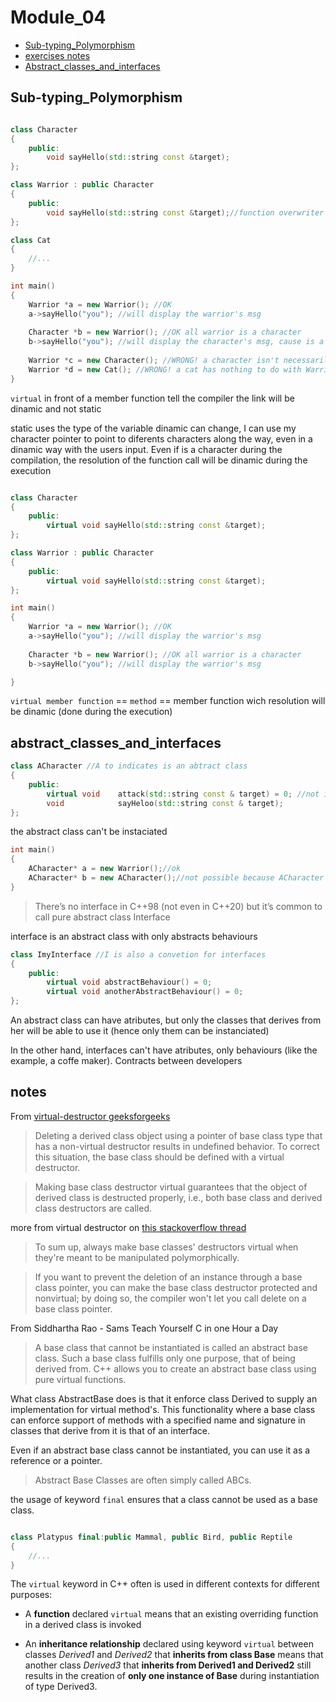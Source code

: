 # Module_04

* [Sub-typing_Polymorphism](#Sub-typing_Polymorphism)
* [exercises notes](#notes)
* [Abstract_classes_and_interfaces](#abstract_classes_and_interfaces)
## Sub-typing_Polymorphism


```cpp

class Character
{
	public:
		void sayHello(std::string const &target);
};

class Warrior : public Character
{
	public:
		void sayHello(std::string const &target);//function overwriter
};

class Cat
{
	//...
}

int main()
{
	Warrior *a = new Warrior(); //OK
	a->sayHello("you"); //will display the warrior's msg
	
	Character *b = new Warrior(); //OK all warrior is a character
	b->sayHello("you"); //will display the character's msg, cause is a pointer to a character
	
	Warrior *c = new Character(); //WRONG! a character isn't necessarily a warrior
	Warrior *d = new Cat(); //WRONG! a cat has nothing to do with Warrior class
}

```

`virtual` in front of a member function tell the compiler the link will be dinamic and not static

static uses the type of the variable
dinamic can change, I can use my character pointer to point to diferents characters along the way, even in a dinamic way with the users input. Even if is a character during the compilation, the resolution of the function call will be dinamic during the execution

```cpp

class Character
{
	public:
		virtual void sayHello(std::string const &target);
};

class Warrior : public Character
{
	public:
		virtual void sayHello(std::string const &target);
};

int main()
{
	Warrior *a = new Warrior(); //OK
	a->sayHello("you"); //will display the warrior's msg
	
	Character *b = new Warrior(); //OK all warrior is a character
	b->sayHello("you"); //will display the warrior's msg

}
```

`virtual member function` == `method` == member function wich resolution will be dinamic (done during the execution)

## abstract_classes_and_interfaces

```cpp
class ACharacter //A to indicates is an abtract class
{
	public:
		virtual void	attack(std::string const & target) = 0; //not implemented, the class that inherited from this will have to implement her own attacks. All children classes must have the attack behaviour. Also, the abstract class can't be instaciated
		void			sayHeloo(std::string const & target);
};
```

the abstract class can't be instaciated

```cpp
int main()
{
	ACharacter* a = new Warrior();//ok
	ACharacter* b = new ACharacter();//not possible because ACharacter is an abstract class
}
```

>There’s no interface in C++98 (not even in C++20) but it’s common to call pure abstract class Interface

interface is an abstract class with only abstracts behaviours

```cpp
class ImyInterface //I is also a convetion for interfaces
{
	public:
		virtual void abstractBehaviour() = 0;
		virtual void anotherAbstractBehaviour() = 0;
};
```
An abstract class can have atributes, but only the classes that derives from her will be able to use it (hence only them can be instanciated)

In the other hand, interfaces can't have atributes, only behaviours (like the example, a coffe maker). Contracts between developers

## notes

From [virtual-destructor geeksforgeeks](https://www.geeksforgeeks.org/virtual-destructor/)

> Deleting a derived class object using a pointer of base class type that has a non-virtual destructor results in undefined behavior. To correct this situation, the base class should be defined with a virtual destructor.

> Making base class destructor virtual guarantees that the object of derived class is destructed properly, i.e., both base class and derived class destructors are called.

more from virtual destructor on [this stackoverflow thread](https://stackoverflow.com/questions/461203/when-to-use-virtual-destructors)

>To sum up, always make base classes' destructors virtual when they're meant to be manipulated polymorphically.

>If you want to prevent the deletion of an instance through a base class pointer, you can make the base class destructor protected and nonvirtual; by doing so, the compiler won't let you call delete on a base class pointer.

From Siddhartha Rao - Sams Teach Yourself C in one Hour a Day

>A base class that cannot be instantiated is called an abstract base class. Such a base class fulfills only one purpose, that of being derived from. C++ allows you to create an abstract base class using pure virtual functions.

What class AbstractBase does is that it enforce class Derived to supply an implementation for virtual method's. This functionality where a base
class can enforce support of methods with a specified name and signature in classes that derive from it is that of an interface.

Even if an abstract base class cannot be instantiated, you can use it as a reference or a pointer.

>Abstract Base Classes are often simply called ABCs.

the usage of keyword `final` ensures that a class cannot be used as a base class.

```cpp

class Platypus final:public Mammal, public Bird, public Reptile
{
	//...
}

```

The `virtual` keyword in C++ often is used in different contexts for different purposes:

* A **function** declared `virtual` means that an existing overriding function in a derived class is invoked

* An **inheritance relationship** declared using keyword `virtual` between classes *Derived1* and *Derived2* that **inherits from class Base** means that another class *Derived3* that **inherits from Derived1 and Derived2** still results in the creation of **only one instance of Base** during instantiation of type Derived3.
